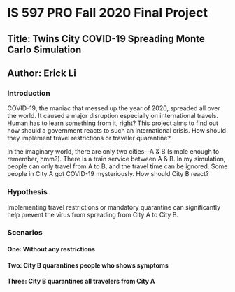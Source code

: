 # IS 597 PRO Fall 2020 Final Project

## Title: Twins City COVID-19 Spreading Monte Carlo Simulation
## Author: Erick Li

### Introduction
COVID-19, the maniac that messed up the year of 2020, spreaded all over the world. It caused a major disruption especially on international travels. Human has to learn something from it, right? This project aims to find out how should a government reacts to such an international crisis. How should they implement travel restrictions or traveler quarantine?

In the imaginary world, there are only two cities--A & B (simple enough to remember, hmm?). There is a train service between A & B. In my simulation, people can only travel from A to B, and the travel time can be ignored. Some people in City A got COVID-19 mysteriously. How should City B react?

### Hypothesis
Implementing travel restrictions or mandatory quarantine can significantly help prevent the virus from spreading from City A to City B.

### Scenarios
#### One: Without any restrictions

#### Two: City B quarantines people who shows symptoms

#### Three: City B quarantines all travelers from City A
